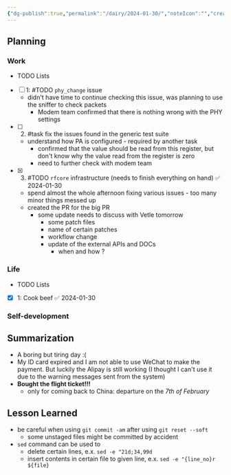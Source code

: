```yaml
---
{"dg-publish":true,"permalink":"/dairy/2024-01-30/","noteIcon":"","created":"2024-01-30T07:17:07.629+01:00","updated":"2024-01-30T23:12:56.374+01:00"}
---
```


## Planning 
### Work
- TODO Lists
- [ ] 1: #TODO `phy_change` issue
	- didn't have time to continue checking this issue, was planning to use the sniffer to check packets
		- Modem team confirmed that there is nothing wrong with the PHY settings
- [ ] 2. #task fix the issues found in the generic test suite
	- understand how PA is configured - required by another task
		- confirmed that the value should be read from this register, but don't know why the value read from the register is zero
		- need to further check with modem team
- [x] 3. #TODO `rfcore` infrastructure (needs to finish everything on hand) ✅ 2024-01-30
	- spend almost the whole afternoon fixing various issues - too many minor things messed up
	- created the PR for the big PR
		- some update needs to discuss with Vetle tomorrow
			- some patch files
			- name of certain patches
			- workflow change
			- update of the external APIs and DOCs
				- when and how ?
	
### Life
- TODO Lists
- [x] 1: Cook beef ✅ 2024-01-30
### Self-development
## Summarization

- A boring but tiring day :( 
- My ID card expired and I am not able to use WeChat to make the payment. But luckily the Alipay is still working (I thought I can't use it due to the warning messages sent from the system)
-  **Bought the flight ticket!!!**
	- only for coming back to China: departure on the *7th of February* 
## Lesson Learned
- be careful when using `git commit -am` after using `git reset --soft`
	- some unstaged files might be committed by accident
- `sed` command can be used to
	- delete certain lines, e.x. `sed -e "21d;34,99d`
	- insert contents in certain file to given line, e.x. `sed -e "{line_no}r ${file}`

